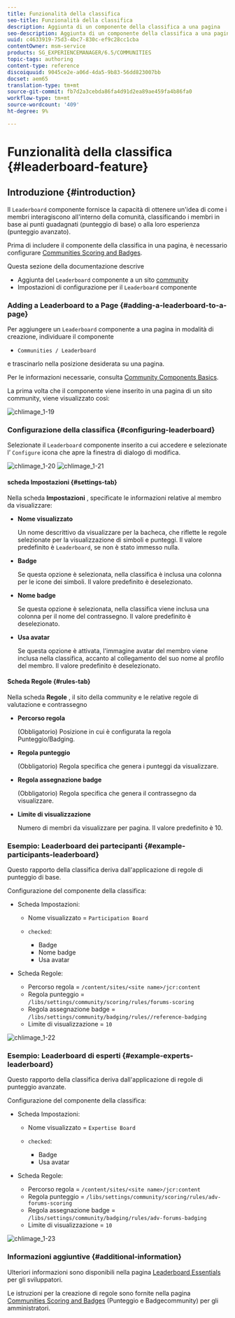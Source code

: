 ```yaml
---
title: Funzionalità della classifica
seo-title: Funzionalità della classifica
description: Aggiunta di un componente della classifica a una pagina
seo-description: Aggiunta di un componente della classifica a una pagina
uuid: c4633919-75d3-4bc7-830c-ef9c28cc1cba
contentOwner: msm-service
products: SG_EXPERIENCEMANAGER/6.5/COMMUNITIES
topic-tags: authoring
content-type: reference
discoiquuid: 9045ce2e-a06d-4da5-9b83-56dd823007bb
docset: aem65
translation-type: tm+mt
source-git-commit: fb7d2a3cebda86fa4d91d2ea89ae459fa4b86fa0
workflow-type: tm+mt
source-wordcount: '409'
ht-degree: 9%

---
```



# Funzionalità della classifica {#leaderboard-feature}

## Introduzione {#introduction}

Il `Leaderboard` componente fornisce la capacità di ottenere un&#39;idea di come i membri interagiscono all&#39;interno della comunità, classificando i membri in base ai punti guadagnati (punteggio di base) o alla loro esperienza (punteggio avanzato).

Prima di includere il componente della classifica in una pagina, è necessario configurare [Communities Scoring and Badges](/help/communities/implementing-scoring.md).

Questa sezione della documentazione descrive

* Aggiunta del `Leaderboard` componente a un sito [community](/help/communities/overview.md#community-sites)
* Impostazioni di configurazione per il `Leaderboard` componente

### Adding a Leaderboard to a Page {#adding-a-leaderboard-to-a-page}

Per aggiungere un `Leaderboard` componente a una pagina in modalità di creazione, individuare il componente

* `Communities / Leaderboard`

e trascinarlo nella posizione desiderata su una pagina.

Per le informazioni necessarie, consulta [Community Components Basics](/help/communities/basics.md).

La prima volta che il componente viene inserito in una pagina di un sito community, viene visualizzato così:

![chlimage_1-19](assets/chlimage_1-19.png)

### Configurazione della classifica {#configuring-leaderboard}

Selezionate il `Leaderboard` componente inserito a cui accedere e selezionate l’ `Configure` icona che apre la finestra di dialogo di modifica.

![chlimage_1-20](assets/chlimage_1-20.png) ![chlimage_1-21](assets/chlimage_1-21.png)

#### scheda Impostazioni {#settings-tab}

Nella scheda **Impostazioni** , specificate le informazioni relative al membro da visualizzare:

* **Nome visualizzato**

   Un nome descrittivo da visualizzare per la bacheca, che riflette le regole selezionate per la visualizzazione di simboli e punteggi.
Il valore predefinito è `Leaderboard`, se non è stato immesso nulla.

* **Badge**

   Se questa opzione è selezionata, nella classifica è inclusa una colonna per le icone dei simboli.
Il valore predefinito è deselezionato.

* **Nome badge**

   Se questa opzione è selezionata, nella classifica viene inclusa una colonna per il nome del contrassegno.
Il valore predefinito è deselezionato.

* **Usa avatar**

   Se questa opzione è attivata, l&#39;immagine avatar del membro viene inclusa nella classifica, accanto al collegamento del suo nome al profilo del membro.
Il valore predefinito è deselezionato.

#### Scheda Regole {#rules-tab}

Nella scheda **Regole** , il sito della community e le relative regole di valutazione e contrassegno

* **Percorso regola**

   (Obbligatorio) Posizione in cui è configurata la regola Punteggio/Badging.

* **Regola punteggio**

   (Obbligatorio) Regola specifica che genera i punteggi da visualizzare.

* **Regola assegnazione badge**

   (Obbligatorio) Regola specifica che genera il contrassegno da visualizzare.

* **Limite di visualizzazione**

   Numero di membri da visualizzare per pagina. Il valore predefinito è 10.

### Esempio: Leaderboard dei partecipanti {#example-participants-leaderboard}

Questo rapporto della classifica deriva dall&#39;applicazione di regole di punteggio di base.

Configurazione del componente della classifica:

* Scheda Impostazioni:

   * Nome visualizzato = `Participation Board`
   * `checked`:

      * Badge
      * Nome badge
      * Usa avatar

* Scheda Regole:

   * Percorso regola = `/content/sites/<site name>/jcr:content`
   * Regola punteggio = `/libs/settings/community/scoring/rules/forums-scoring`
   * Regola assegnazione badge = `/libs/settings/community/badging/rules//reference-badging`
   * Limite di visualizzazione = `10`

![chlimage_1-22](assets/chlimage_1-22.png)

### Esempio: Leaderboard di esperti {#example-experts-leaderboard}

Questo rapporto della classifica deriva dall&#39;applicazione di regole di punteggio avanzate.

Configurazione del componente della classifica:

* Scheda Impostazioni:

   * Nome visualizzato = `Expertise Board`
   * `checked`:

      * Badge
      * Usa avatar

* Scheda Regole:

   * Percorso regola = `/content/sites/<site name>/jcr:content`
   * Regola punteggio = `/libs/settings/community/scoring/rules/adv-forums-scoring`
   * Regola assegnazione badge = `/libs/settings/community/badging/rules/adv-forums-badging`
   * Limite di visualizzazione = `10`

![chlimage_1-23](assets/chlimage_1-23.png)

### Informazioni aggiuntive {#additional-information}

Ulteriori informazioni sono disponibili nella pagina [Leaderboard Essentials](/help/communities/leaderboard.md) per gli sviluppatori.

Le istruzioni per la creazione di regole sono fornite nella pagina [Communities Scoring and Badges](/help/communities/implementing-scoring.md) (Punteggio e Badgecommunity) per gli amministratori.
